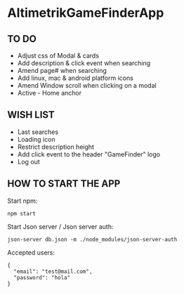 # **AltimetrikGameFinderApp**



## TO DO

- Adjust css of Modal & cards
- Add description & click event when searching
- Amend page# when searching
- Add linux, mac & android platform icons
- Amend Window scroll when clicking on a modal
- Active - Home anchor



## WISH LIST

- Last searches
- Loading icon
- Restrict description height
- Add click event to the header "GameFinder" logo
- Log out



## HOW TO START THE APP

Start npm:

```
npm start
```

Start Json server / Json server auth:

```
json-server db.json -m ./node_modules/json-server-auth
```

Accepted users:

```
{
  "email": "test@mail.com",
  "password": "hola"
}
```

